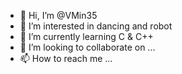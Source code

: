 - 👋 Hi, I’m @VMin35
- 👀 I’m interested in dancing and robot
- 🌱 I’m currently learning C & C++
- 💞️ I’m looking to collaborate on ...
- 📫 How to reach me ...

<!---
MikeCz35/MikeCz35 is a ✨ special ✨ repository because its `README.md` (this file) appears on your GitHub profile.
You can click the Preview link to take a look at your changes.
--->
